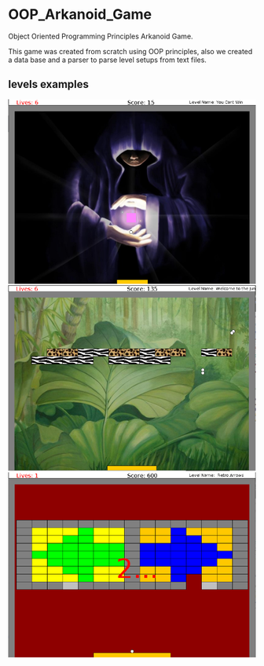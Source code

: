 # OOP_Arkanoid_Game
Object Oriented Programming Principles Arkanoid Game.

This game was created from scratch using OOP principles, also we created a data base and a parser to parse level setups from text files.

## levels examples

![level3:](https://raw.githubusercontent.com/Eyalcohenx/OOP_Arkanoid_Game/master/level3.PNG)
![level2:](https://raw.githubusercontent.com/Eyalcohenx/OOP_Arkanoid_Game/master/level2.PNG)
![level1:](https://raw.githubusercontent.com/Eyalcohenx/OOP_Arkanoid_Game/master/level1.PNG)
